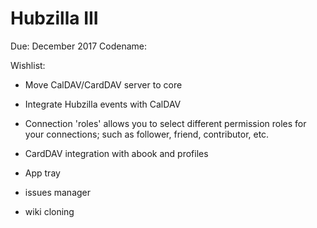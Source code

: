 
Hubzilla III
============

Due: December 2017
Codename: 


Wishlist:

- Move CalDAV/CardDAV server to core

- Integrate Hubzilla events with CalDAV

- Connection 'roles' allows you to select different permission roles for your connections; such as follower, friend, contributor, etc. 

- CardDAV integration with abook and profiles

- App tray

- issues manager

- wiki cloning
